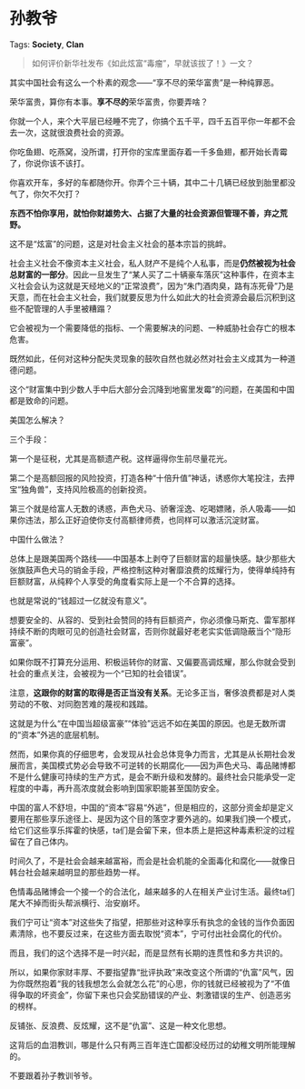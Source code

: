 # 孙教爷

Tags: **Society**, **Clan**

> 如何评价新华社发布《如此炫富“毒瘤”，早就该拔了！》一文？



其实中国社会有这么一个朴素的观念——“享不尽的荣华富贵”是一种纯罪恶。

荣华富贵，算你有本事。**享不尽的**荣华富贵，你要弄啥？

你就一个人，来个大平层已经睡不完了，你搞个五千平，四千五百平你一年都不会去一次，这就很浪费社会的资源。

你吃鱼翅、吃燕窝，没所谓，打开你的宝库里面存着一千多鱼翅，都开始长青霉了，你说你该不该打。

你喜欢开车，多好的车都随你开。你弄个三十辆，其中二十几辆已经放到胎里都没气了，你欠不欠打？

**东西不怕你享用，就怕你财雄势大、占据了大量的社会资源但管理不善，弃之荒野。**

这不是“炫富”的问题，这是对社会主义社会的基本宗旨的挑衅。

社会主义社会不像资本主义社会，私人财产不是纯个人私事，而是**仍然被视为社会总财富的一部分**。因此一旦发生了“某人买了二十辆豪车落灰”这种事件，在资本主义社会会认为这就是天经地义的“正常浪费”，因为“朱门酒肉臭，路有冻死骨”乃是天意，而在社会主义社会，我们就要反思为什么如此大的社会资源会最后沉积到这些不配管理的人手里被糟蹋？

它会被视为一个需要降低的指标、一个需要解决的问题、一种威胁社会存亡的根本危害。

既然如此，任何对这种分配失灵现象的鼓吹自然也就必然对社会主义成其为一种道德问题。

这个“财富集中到少数人手中后大部分会沉降到地窖里发霉”的问题，在美国和中国都是致命的问题。

美国怎么解决？

三个手段：

第一个是征税，尤其是高额遗产税。这样逼得你生前尽量花光。

第二个是高额回报的风险投资，打造各种“十倍升值”神话，诱惑你大笔投注，去押宝“独角兽”，支持风险极高的创新投资。

第三个就是给富人无数的诱惑，声色犬马、骄奢淫逸、吃喝嫖赌，杀人吸毒——如果你违法，那么正好迫使你支付高额律师费，也同样可以激活沉淀财富。

中国什么做法？

总体上是跟美国两个路线——中国基本上剥夺了巨额财富的超量快感。缺少那些大张旗鼓声色犬马的销金手段，严格控制这种对奢靡浪费的炫耀行为，使得单纯持有巨额财富，从纯粹个人享受的角度看实际上是一个不合算的选择。

也就是常说的“钱超过一亿就没有意义”。

想要安全的、从容的、受到社会赞同的持有巨额资产，你必须像马斯克、雷军那样持续不断的肉眼可见的创造社会财富，否则你就最好老老实实低调隐蔽当个“隐形富豪”。

如果你既不打算充分运用、积极运转你的财富、又偏要高调炫耀，那么你就会受到社会的重点关注，会被视为一个“已知的社会错误”。

注意，**这跟你的财富的取得是否正当没有关系**。无论多正当，奢侈浪费都是对人类劳动的不敬、对同胞苦难的蔑视和践踏。

这就是为什么“在中国当超级富豪”“体验”远远不如在美国的原因。也是无数所谓的“资本”外逃的底层机制。

然而，如果你真的仔细思考，会发现从社会总体竞争力而言，尤其是从长期社会发展而言，美国模式势必会导致不可逆转的长期腐化——因为声色犬马、毒品赌博都不是什么健康可持续的生产方式，是会不断升级和发酵的。最终社会只能承受一定程度的中毒，再升高浓度就会影响到国家职能甚至国防安全。

中国的富人不舒坦，中国的“资本”容易“外逃”，但是相应的，这部分资金却是定义要用在那些享乐途径上、是因为这个目的落空才要外逃的。如果我们换一个模式，给它们这些享乐挥霍的快感，ta们是会留下来，但本质上是把这种毒素积淀的过程留在了自己体内。

时间久了，不是社会会越来越富裕，而会是社会机能的全面毒化和腐化——就像日韩台社会越来越明显的那些趋势一样。

色情毒品赌博会一个接一个的合法化，越来越多的人在相关产业讨生活。最终ta们尾大不掉而街头帮派横行、治安崩坏。

我们宁可让“资本”对这些失了指望，把那些对这种享乐有执念的金钱的当作负面因素清除，也不要反过来，在这些方面去取悦“资本”，宁可付出社会腐化的代价。

而且，我们的这个选择不是一时兴起，而是显然有长期的连贯性和多方共识的。

所以，如果你家财丰厚、不要指望靠“批评执政”来改变这个所谓的“仇富”风气，因为你既然抱着“我的钱我想怎么会就怎么花”的心思，你的钱就已经被视为了“不值得争取的坏资金”，你留下来也只会奖励错误的产业、刺激错误的生产、创造恶劣的榜样。

反铺张、反浪费、反炫耀，这不是“仇富”、这是一种文化思想。

这背后的血泪教训，哪是什么只有两三百年连亡国都没经历过的幼稚文明所能理解的。

不要跟着孙子教训爷爷。



